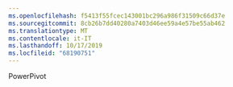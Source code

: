 ```yaml
---
ms.openlocfilehash: f5413f55fcec143001bc296a986f31509c66d37e
ms.sourcegitcommit: 8cb26b7dd40280a7403d46ee59a4e57be55ab462
ms.translationtype: MT
ms.contentlocale: it-IT
ms.lasthandoff: 10/17/2019
ms.locfileid: "68190751"
---
```

PowerPivot
